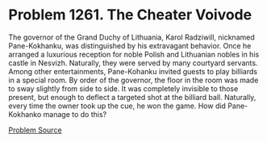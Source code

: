 # Problem 1261. The Cheater Voivode

The governor of the Grand Duchy of Lithuania, Karol Radziwill, nicknamed Pane-Kokhanku, was distinguished by his extravagant behavior. Once he arranged a luxurious reception for noble Polish and Lithuanian nobles in his castle in Nesvizh. Naturally, they were served by many courtyard servants. Among other entertainments, Pane-Kohanku invited guests to play billiards in a special room. By order of the governor, the floor in the room was made to sway slightly from side to side. It was completely invisible to those present, but enough to deflect a targeted shot at the billiard ball. Naturally, every time the owner took up the cue, he won the game. How did Pane-Kokhanko manage to do this?

[Problem Source](https://www.trizland.ru/tasks/5713/)